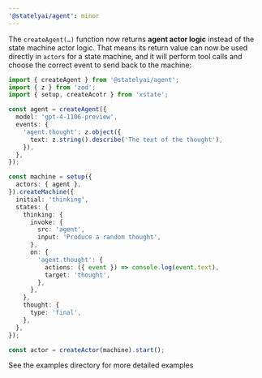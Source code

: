 ```yaml
---
'@statelyai/agent': minor
---
```


The `createAgent(…)` function now returns **agent actor logic** instead of the state machine actor logic. That means its return value can now be used directly in `actors` for a state machine, and it will perform tool calls and choose the correct event to send back to the machine:

```ts
import { createAgent } from '@statelyai/agent';
import { z } from 'zod';
import { setup, createAcotr } from 'xstate';

const agent = createAgent({
  model: 'gpt-4-1106-preview',
  events: {
    'agent.thought': z.object({
      text: z.string().describe('The text of the thought'),
    }),
  },
});

const machine = setup({
  actors: { agent },
}).createMachine({
  initial: 'thinking',
  states: {
    thinking: {
      invoke: {
        src: 'agent',
        input: 'Produce a random thought',
      },
      on: {
        'agent.thought': {
          actions: ({ event }) => console.log(event.text),
          target: 'thought',
        },
      },
    },
    thought: {
      type: 'final',
    },
  },
});

const actor = createActor(machine).start();
```

See the examples directory for more detailed examples
